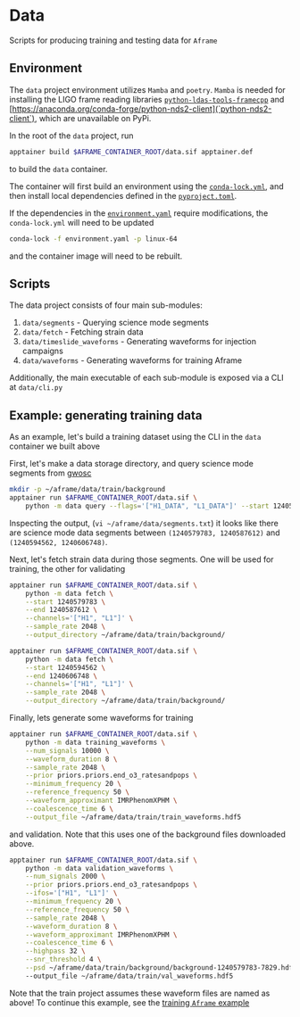 Data
====
Scripts for producing training and testing data for `Aframe`

## Environment
The `data` project environment utilizes `Mamba` and `poetry`. `Mamba` is needed for installing
the LIGO frame reading libraries [`python-ldas-tools-framecpp`](https://anaconda.org/conda-forge/python-ldas-tools-framecpp/) and [https://anaconda.org/conda-forge/python-nds2-client](`python-nds2-client`), which are unavailable on PyPi.

In the root of the `data` project, run 
```bash
apptainer build $AFRAME_CONTAINER_ROOT/data.sif apptainer.def
```
to build the `data` container. 

The container will first build an environment using the [`conda-lock.yml`](./conda-lock.yml), and then install local dependencies defined in the [`pyproject.toml`](./pyproject.toml).

If the dependencies in the [`environment.yaml`](./environment.yaml) require modifications, the `conda-lock.yml` will need to be updated

```bash
conda-lock -f environment.yaml -p linux-64
```

and the container image will need to be rebuilt.

## Scripts
The data project consists of four main sub-modules:

1. `data/segments` - Querying science mode segments
2. `data/fetch` - Fetching strain data
3. `data/timeslide_waveforms` - Generating waveforms for injection campaigns
4. `data/waveforms` - Generating waveforms for training Aframe

Additionally, the main executable of each sub-module is exposed via a CLI at `data/cli.py`

## Example: generating training data
As an example, let's build a training dataset using the CLI in the `data` container we built above

First, let's make a data storage directory, and query science mode segments from [gwosc](gwosc.org)
```bash
mkdir -p ~/aframe/data/train/background
apptainer run $AFRAME_CONTAINER_ROOT/data.sif \
    python -m data query --flags='["H1_DATA", "L1_DATA"]' --start 1240579783 --end 1241443783 --output_file ~/aframe/data/segments.txt
```

Inspecting the output, (`vi ~/aframe/data/segments.txt`) it looks like there are science mode data segments between `(1240579783, 1240587612)` and `(1240594562, 1240606748)`. 

Next, let's fetch strain data during those segments. One will be used for training, the other for validating

```bash
apptainer run $AFRAME_CONTAINER_ROOT/data.sif \
    python -m data fetch \
    --start 1240579783 \
    --end 1240587612 \
    --channels='["H1", "L1"]' \
    --sample_rate 2048 \
    --output_directory ~/aframe/data/train/background/

apptainer run $AFRAME_CONTAINER_ROOT/data.sif \
    python -m data fetch \
    --start 1240594562 \
    --end 1240606748 \
    --channels='["H1", "L1"]' \
    --sample_rate 2048 \
    --output_directory ~/aframe/data/train/background/
```

Finally, lets generate some waveforms for training

```bash
apptainer run $AFRAME_CONTAINER_ROOT/data.sif \
    python -m data training_waveforms \
    --num_signals 10000 \
    --waveform_duration 8 \
    --sample_rate 2048 \
    --prior priors.priors.end_o3_ratesandpops \
    --minimum_frequency 20 \
    --reference_frequency 50 \
    --waveform_approximant IMRPhenomXPHM \
    --coalescence_time 6 \
    --output_file ~/aframe/data/train/train_waveforms.hdf5
```

and validation. Note that this uses one of the background files downloaded above.

```bash
apptainer run $AFRAME_CONTAINER_ROOT/data.sif \
    python -m data validation_waveforms \
    --num_signals 2000 \
    --prior priors.priors.end_o3_ratesandpops \
    --ifos='["H1", "L1"]' \
    --minimum_frequency 20 \
    --reference_frequency 50 \
    --sample_rate 2048 \
    --waveform_duration 8 \
    --waveform_approximant IMRPhenomXPHM \
    --coalescence_time 6 \
    --highpass 32 \
    --snr_threshold 4 \
    --psd ~/aframe/data/train/background/background-1240579783-7829.hdf5
    --output_file ~/aframe/data/train/val_waveforms.hdf5
```

Note that the train project assumes these waveform files are named as above! To continue this example, see the [training `Aframe` example](../train/README.md#example-training-aframe)
